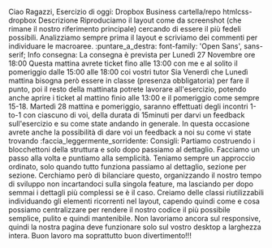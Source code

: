 Ciao Ragazzi,
Esercizio di oggi: Dropbox Business
cartella/repo htmlcss-dropbox
Descrizione
Riproduciamo il layout come da screenshot (che rimane il nostro riferimento principale) cercando di essere il più fedeli possibili.
Analizziamo sempre prima il layout e scriviamo dei commenti per individuare le macroaree.
:puntare_a_destra: font-family: 'Open Sans', sans-serif;
Info consegna:
La consegna è prevista per Lunedì 27 Novembre ore 18:00
Questa mattina avrete ticket fino alle 13:00 con me e al solito il pomeriggio dalle 15:00 alle 18:00 coi vostri tutor
Sia Venerdì che Lunedì mattina bisogna però essere in classe (presenza obbligatoria) per fare il punto, poi il resto della mattinata potrete lavorare all'esercizio, potendo anche aprire i ticket al mattino finio alle 13:00 e il pomeriggio come sempre 15-18.
Martedì 28 mattina e pomeriggio, saranno effettuati degli incontri 1-to-1 con ciascuno di voi, della durata di 15minuti per darvi un feedback sull'esercizio e su come state andando in generale.
In questa occasione avrete anche la possibilità di dare voi un feedback a noi su come vi state trovando :faccia_leggermente_sorridente:
Consigli:
Partiamo costruendo i blocchettoni della struttura e solo dopo passiamo al dettaglio.
Facciamo un passo alla volta e puntiamo alla semplicità.
Teniamo sempre un approccio ordinato, solo quando tutto funziona passiamo al dettaglio, sezione per sezione. Cerchiamo però di bilanciare questo, organizzando il nostro tempo di sviluppo non incartandoci sulla singola feature, ma lasciando per dopo semmai i dettagli più complessi se è il caso.
Creiamo delle classi riutilizzabili individuando gli elementi ricorrenti nel layout, capendo quindi come e cosa possiamo centralizzare per rendere il nostro codice il più possibile semplice, pulito e quindi mantenibile.
Non lavoriamo ancora sul responsive, quindi la nostra pagina deve funzionare solo sul vostro desktop a larghezza intera.
Buon lavoro ma soprattutto buon divertimento!!!